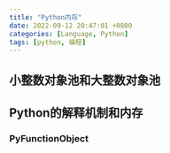 ```yaml
---
title: "Python内存"
date: 2022-09-12 20:47:01 +0800
categories: [Language, Python]
tags: [python, 编程]
---
```


## 小整数对象池和大整数对象池

## Python的解释机制和内存

### PyFunctionObject
